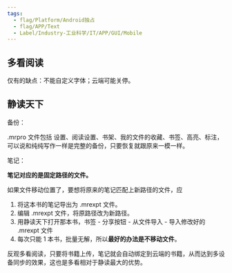 ```yaml
---
tags:
  - flag/Platform/Android独占
  - flag/APP/Text
  - Label/Industry-工业科学/IT/APP/GUI/Mobile
---
```


## 多看阅读

仅有的缺点：不能自定义字体；云端可能关停。

## 静读天下

备份：

.mrpro 文件包括 设置、阅读设置、书架、我的文件的收藏、书签、高亮、标注，可以说和纯纯写作一样是完整的备份，只要恢复就跟原来一模一样。

笔记：

**笔记对应的是固定路径的文件。**

如果文件移动位置了，要想将原来的笔记匹配上新路径的文件，应

1. 将这本书的笔记导出为 .mrexpt 文件。
2. 编辑 .mrexpt 文件，将原路径改为新路径。
3. 用静读天下打开那本书，书签 - 分享按钮 - 从文件导入 - 导入修改好的 .mrexpt 文件
4. 每次只能 1 本书，批量无解，所以**最好的办法是不移动文件**。

反观多看阅读，只要将书籍上传，笔记就会自动绑定到云端的书籍，从而达到多设备同步的效果，这也是多看相对于静读最大的优势。
